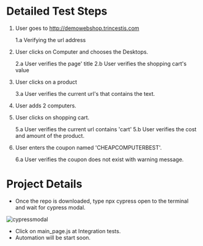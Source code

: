 # Detailed Test Steps

1. User goes to http://demowebshop.trincestis.com

    1.a Verifying the url address
    
2. User clicks on Computer and chooses the Desktops.

    2.a User verifies the page' title
    2.b User verifies the shopping cart's value
    
3. User clicks on a product

    3.a User verifies the current url's that contains the text.
    
4. User adds 2 computers.

5. User clicks on shopping cart.

    5.a User verifies the current url contains 'cart'
    5.b User verifies the cost and amount of the product.
    
6. User enters the coupon named 'CHEAPCOMPUTERBEST'.

    6.a User verifies the coupon does not exist with warning message.


# Project Details

  - Once the repo is downloaded, type npx cypress open to the terminal and wait for cypress modal.
  
![cypressmodal](https://user-images.githubusercontent.com/103331407/162612860-a3cb878c-fbe6-4c5e-8ec9-97fc4082011a.png)

  - Click on main_page.js at Integration tests.
  - Automation will be start soon.


  

